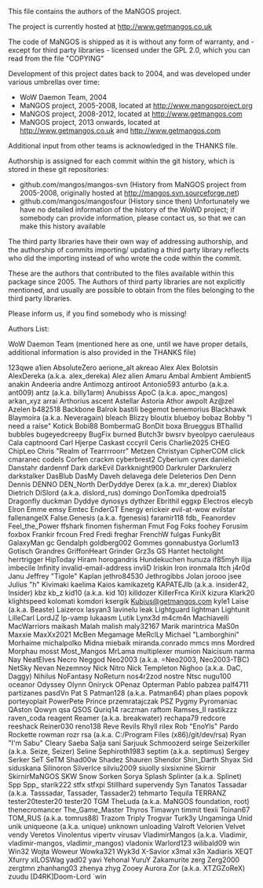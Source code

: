 This file contains the authors of the MaNGOS project.

The project is currently hosted at http://www.getmangos.co.uk

The code of MaNGOS is shipped as it is without any form of warranty,
and - except for third party libraries - licensed under the GPL 2.0,
which you can read from the file "COPYING"

Development of this project dates back to 2004, and was developed under various umbrellas over time:
* WoW Daemon Team, 2004
* MaNGOS project, 2005-2008, located at http://www.mangosproject.org
* MaNGOS project, 2008-2012, located at http://www.getmangos.com
* MaNGOS project, 2013 onwards, located at http://www.getmangos.co.uk and http://www.getmangos.com

Additional input from other teams is acknowledged in the THANKS file.

Authorship is assigned for each commit within the git history, which is stored in these git repositories:
* github.com/mangos/mangos-svn (History from MaNGOS project from 2005-2008, originally hosted at http://mangos.svn.sourceforge.net)
* github.com/mangos/mangosfour (History since then)
Unfortunately we have no detailed information of the history of the WoWD project;
if somebody can provide information, please contact us, so that we can make this history available

The third party libraries have their own way of addressing authorship, and the authorship of commits importing/ updating
a third party library reflects who did the importing instead of who wrote the code within the commit.

These are the authors that contributed to the files available within this package since 2005.
The Authors of third party libraries are not explicitly mentioned, and usually are possible to obtain from the files belonging to the third party libraries.

Please inform us, if you find somebody who is missing!

Authors List:

WoW Daemon Team (mentioned here as one, until we have proper details, additional information is also provided in the THANKS file)

123qwe
a1ien
AbsoluteZero
aerione_alt
akreao
Alex
Alex Bolotsin
AlexDereka (a.k.a. alex_dereka)
Alez
alien
Amaru
Ambal
Ambient
Ambient5
anakin
Andeeria
andre
Antimozg
antiroot
Antonio593
anturbo (a.k.a. ant009)
antz (a.k.a. billy1arm)
Anubisss
ApoC (a.k.a. apoc_mangos)
arkan_xyz
arrai
Arthorius
ascent
Astellar
Astoria
Athor
awpolt
Az@zel
Azelen
b482518
Backbone
Balrok
bastili
begemot
benemorius
Blackhawk
Blaymoira (a.k.a. Neveragain)
bleach
Blizzy
bloutix
blueboy
bobaz
Bobby "I need a raise" Kotick
Bobi88
BombermaG
BonDit
boxa
Brueggus
BThallid
bubbles
bugeyedcreepy
BugFix
burned
Butch3r
bwsrv
byeolpyo
caeruleaus
Cala
captnoord
Carl Hjerpe
Caskast
cccyril
Ceris
Charlie2025
CHEG
ChipLeo
Chris "Realm of Tearrrroorr" Metzen
Christyan
CipherCOM
click
cmaranec
codels
Corfen
crackm
cyberbrest2
Cyberium
cyrex
danielich
Danstahr
dardennf
Dark
darkEvil
Darkknight900
Darkruler
Darkrulerz
darkstalker
DasBlub
DasMy
Daveh
delavega
dele
Deleterios
Den
Denn
Dennis
DENNO
DEN_North
DerDyddye
Derex (a.k.a. mr_derex)
Diablox
Dietrich
DiSlord (a.k.a. dislord_rus)
domingo
DonTomika
dpedroia15
Dragonfly
duckman
Dyddye
dynosys
dythzer
Ebrithil
eggxp
Electros
elecyb
Elron
Emme
emsy
Emtec
EnderGT
Energy
erickeir
evil-at-wow
evilstar
fallenangelX
False.Genesis (a.k.a. fgenesis)
faramir118
fdb_
Feanordev
Feel_the_Power
ffshark
finomen
fisherman
Fmut
Fog
Foks
foohey
Forusim
foxbox
Frankir
frcoun
Fred
Fredi
freghar
FrenchW
fulgas
FunkyBit
GalaxyMan
gc
Gendalph
goldberg002
Gommes
gonnabustya
Gorlum13
Gotisch
Grandres
GriffonHeart
Grinder
Grz3s
GS
Hantet
hectolight
herrtrigger
HipToday
Hiram
horogandris
Hundekuchen
hunuza
if85myh
ilija
imbecile
Infinity
invalid-email-address
invliD
Iriskin
Iron
ironmala
Itch
j4r0d
Janu
Jeffrey "Tigole" Kaplan
jethro84530
Jethrogibbs
Jolan
jorooo
jsee
Julius "h" Kivimaki
kaelima
Kaios
kamikazetg
KAPATEJIb (a.k.a. insider42, Insider)
kbz
kb_z
kid10 (a.k.a. kid 10)
killdozer
KillerFrca
KiriX
kizura
Klark20
klightspeed
kolomati
komdori
ksergik
Kubius@getmangos.com
kyle1
Laise (a.k.a. Beaste)
Laizerox
lasyan3
lavinelu
leak
Lightguard
lightman
Lightunit
LilleCarl
LordJZ
lp-vamp
lukaasm
Lutik
Lynx3d
m4cm4n
Machiavelli
MacWarriors
maikash
Malah
malish
maly32167
Marik
marintrica
MaS0n
Maxxie
MaxXx2021
McBen
Megamage
MeRclLy
Michael "Lamborghini" Morhaime
michalpolko
Midna
miebaik
miranda.conrado
mmcs
mns
Mordred
Morphau
mosst
Most_Mangos
MrLama
multiplexer
mumion
Naicisum
narma
Nay
NeatElves
Necro
Neggod
Neo2003 (a.k.a. =Neo2003, Neo2003-TBC)
NetSky
Nevan
Nezemnoy
Nick Nitro
Nick Templeton
Nighoo (a.k.a. DaC, Daggy)
Nihilus
NoFantasy
NoReturn
nos4r2zod
nostre
Ntsc
nugu100
oceanor
Odyssey
Olynn
Oniryck
OPenaz
Opterman
Pablo
pabzea
palf4711
partizanes
pasdVn
Pat S
Patman128 (a.k.a. Patman64)
phan
plaes
popovk
porteyoplait
PowerPete
Prince
przemratajczak
PSZ
Pygmy
Pyromaniac
QAston
Qowyn
qsa
QSOS
Quriq14
raczman
raftom
Ramses_II
rastikzzz
raven_coda
reagent
Reamer (a.k.a. breakwater)
rechapa79
redcore
reeshack
Reiner030
reno138
Reve
Revils
Rhyll
rilex
Rob "EnoYls" Pardo
Rockette
rowman
rozr
rsa (a.k.a. C:/Program Files (x86)/git/dev/rsa)
Ryan "I'm Sabu" Cleary
Saeba
Salja
sani
Sarjuuk
Schmoozerd
seirge
Seizerkiller (a.k.a. Seize, Seizer)
Seline
Sephiroth1983
septim (a.k.a. septimus)
Sergey
Serker
SeT
SeTM
Shad00w
Shadez
Shauren
Shendor
Shin_Darth
Shyax
Sid
siduskana
Silinoron
SilverIce
silviu2009
siuolly
sixsixnine
Skirnir
SkirnirMaNGOS
SKW
Snow
Sorken
Sorya
Splash
Splinter (a.k.a. Splinet)
Spp
Spp_
starik222
stfx
stfxpi
Stillhard
supervendy
Syn
Tanatos
Tassadar (a.k.a. Tasssadar, Tassader, Tassader2)
tehmarto
Tequila
TERRANZ
tester20tester20 tester20
TGM
TheLuda (a.k.a. MaNGOS foundation, root)
thenecromancer
The_Game_Master
Thyros
Timawyn
timmit
tlexii
Toinan67
TOM_RUS (a.k.a. tomrus88)
Trazom
Triply
Trogvar
Turk3y
Ungaminga
Unid
unik
uniqueone (a.k.a. unique)
unknown
unloading
Valroft
Velorien
Velvet
vendy
Veretos
Vinolentus
vipertv
virusav
VladimirMangos (a.k.a. Vladimir, vladimir-mangos, vladimir_mangos)
vladonix
Warlord123
wilibald09
win
Win32
Wojta
Woweur
Wowka321
Wyk3d
X-Savior
x3mal
x3n
Xadiaris
XEQT
Xfurry
xILOSWag
yad02
yavi
Yehonal
YuruY
Zakamurite
zerg
Zerg2000
zergtmn
zhanhang03
zhenya
zhyg
Zooey Aurora
Zor (a.k.a. XTZGZoReX)
zuudu
[D4RK]Doom-Lord
`win
